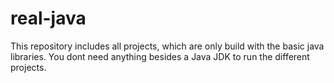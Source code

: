 # real-java
This repository includes all projects, which are only build with the basic java libraries.
You dont need anything besides a Java JDK to run the different projects.
